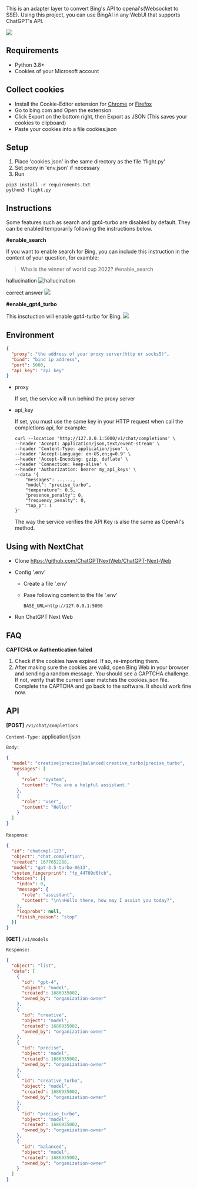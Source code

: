 This is an adapter layer to convert Bing's API to openai's(Websocket to SSE). Using this project, you can use BingAI in any WebUI that supports ChatGPT's API.

![](assets/example.png)

## Requirements
- Python 3.8+
- Cookies of your Microsoft account

## Collect cookies
* Install the Cookie-Editor extension for [Chrome](https://chrome.google.com/webstore/detail/cookie-editor/hlkenndednhfkekhgcdicdfddnkalmdm) or [Firefox](https://addons.mozilla.org/en-US/firefox/addon/cookie-editor/)
* Go to bing.com and Open the extension
* Click Export on the bottom right, then Export as JSON (This saves your cookies to clipboard)
* Paste your cookies into a file cookies.json


## Setup
1. Place 'cookies.json' in the same directory as the file 'flight.py'
2. Set proxy in 'env.json' if necessary
3. Run
```shell
pip3 install -r requirements.txt
python3 flight.py
```

## Instructions
Some features such as search and gpt4-turbo are disabled by default. They can be enabled temporarily following the instructions below.

**#enable_search**

If you want to enable search for Bing, you can include this instruction in the content of your question, for examble:

> Who is the winner of world cup 2022? #enable_search

hallucination
![hallucination](assets/hallucination.png)

correct answer
![](assets/enable_search.png)

**#enable_gpt4_turbo**

This insctuction will enable gpt4-turbo for Bing.
![](assets/gpt4_turbo.png)

## Environment
```json
{
  "proxy": "the address of your proxy server(http or socks5)",
  "bind": "bind ip address",
  "port": 5000,
  "api_key": "api key"
}
```

* proxy

  If set, the service will run behind the proxy server

* api_key

  If set, you must use the same key in your HTTP request when call the completions api, for example:

  ```shell
  curl --location 'http://127.0.0.1:5000/v1/chat/completions' \
  --header 'Accept: application/json,text/event-stream' \
  --header 'Content-Type: application/json' \
  --header 'Accept-Language: en-US,en;q=0.9' \
  --header 'Accept-Encoding: gzip, deflate' \
  --header 'Connection: keep-alive' \
  --header 'Authorization: bearer my_api_keys' \
  --data '{
      "messages": ......,
      "model": "precise_turbo",
      "temperature": 0.5,
      "presence_penalty": 0,
      "frequency_penalty": 0,
      "top_p": 1
  }'
  ```

  The way the service verifies the API Key is also the same as OpenAI's method.

## Using with NextChat

- Clone https://github.com/ChatGPTNextWeb/ChatGPT-Next-Web
- Config '.env'

  - Create a file '.env'

  - Pase following content to the file '.env'

    ```shell
    BASE_URL=http://127.0.0.1:5000
    ```
- Run ChatGPT Next Web



## FAQ

**CAPTCHA or Authentication failed**

1. Check if the cookies have expired. If so, re-importing them.
2. After making sure the cookies are valid, open Bing Web in your browser and sending a random message. You should see a CAPTCHA challenge. If not, verify that the current user matches the cookies.json file. Complete the CAPTCHA and go back to the software. It should work fine now.



## API

**[POST]** `/v1/chat/completions` 

`Content-Type:` application/json

`Body:` 

```json
{
  "model": "creative|precise|balanced|creative_turbo|precise_turbo",
  "messages": [
    {
      "role": "system",
      "content": "You are a helpful assistant."
    },
    {
      "role": "user",
      "content": "Hello!"
    }
  ]
}
```

`Response`:

```json
{
  "id": "chatcmpl-123",
  "object": "chat.completion",
  "created": 1677652288,
  "model": "gpt-3.5-turbo-0613",
  "system_fingerprint": "fp_44709d6fcb",
  "choices": [{
    "index": 0,
    "message": {
      "role": "assistant",
      "content": "\n\nHello there, how may I assist you today?",
    },
    "logprobs": null,
    "finish_reason": "stop"
  }]
}

```



**[GET]** `/v1/models`

`Response:`

```json
{
  "object": "list",
  "data": [
    {
      "id": "gpt-4",
      "object": "model",
      "created": 1686935002,
      "owned_by": "organization-owner"
    },
    {
      "id": "creative",
      "object": "model",
      "created": 1686935002,
      "owned_by": "organization-owner"
    },
    {
      "id": "precise",
      "object": "model",
      "created": 1686935002,
      "owned_by": "organization-owner"
    },
    {
      "id": "creative_turbo",
      "object": "model",
      "created": 1686935002,
      "owned_by": "organization-owner"
    },
    {
      "id": "precise_turbo",
      "object": "model",
      "created": 1686935002,
      "owned_by": "organization-owner"
    },    
    {
      "id": "balanced",
      "object": "model",
      "created": 1686935002,
      "owned_by": "organization-owner"
    }
  ]
}
```

